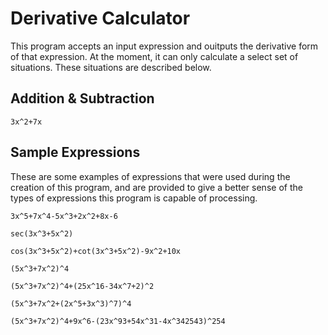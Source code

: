 # Derivative Calculator

This program accepts an input expression and ouitputs the derivative form of that expression. At the moment, it can only calculate a select set of situations. These situations are described below. 

## Addition & Subtraction

`3x^2+7x`

## Sample Expressions

These are some examples of expressions that were used during the creation of this program, and are provided to give a better sense of the types of expressions this program is capable of processing. 

`3x^5+7x^4-5x^3+2x^2+8x-6`

`sec(3x^3+5x^2)`

`cos(3x^3+5x^2)+cot(3x^3+5x^2)-9x^2+10x`

`(5x^3+7x^2)^4`

`(5x^3+7x^2)^4+(25x^16-34x^7+2)^2`

`(5x^3+7x^2+(2x^5+3x^3)^7)^4`

`(5x^3+7x^2)^4+9x^6-(23x^93+54x^31-4x^342543)^254`
